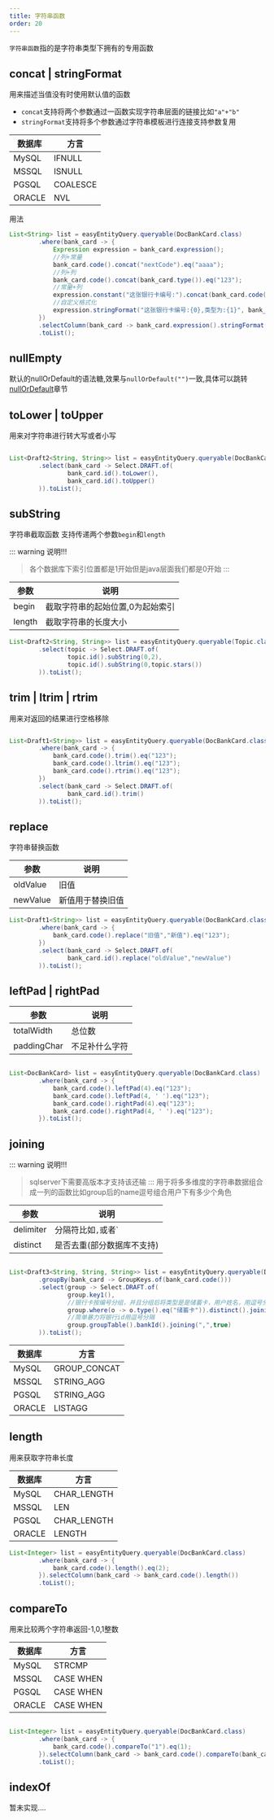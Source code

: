 ```yaml
---
title: 字符串函数
order: 20
---
```


`字符串函数`指的是字符串类型下拥有的专用函数

## concat | stringFormat
用来描述当值没有时使用默认值的函数

- `concat`支持将两个参数通过一函数实现字符串层面的链接比如`"a"+"b"`
- `stringFormat`支持将多个参数通过字符串模板进行连接支持参数复用

数据库  | 方言  
---  | --- 
MySQL  | IFNULL
MSSQL  | ISNULL
PGSQL  | COALESCE
ORACLE  | NVL


用法


```java
List<String> list = easyEntityQuery.queryable(DocBankCard.class)
        .where(bank_card -> {
            Expression expression = bank_card.expression();
            //列+常量
            bank_card.code().concat("nextCode").eq("aaaa");
            //列+列
            bank_card.code().concat(bank_card.type()).eq("123");
            //常量+列
            expression.constant("这张银行卡编号:").concat(bank_card.code()).eq("123");
            //自定义格式化
            expression.stringFormat("这张银行卡编号:{0},类型为:{1}", bank_card.code(), bank_card.type()).eq("这张银行卡编号:123,类型为:456");
        })
        .selectColumn(bank_card -> bank_card.expression().stringFormat("这张银行卡编号:{0},类型为:{1}", bank_card.code(), bank_card.type()))
        .toList();

```


## nullEmpty

默认的nullOrDefault的语法糖,效果与`nullOrDefault("")`一致,具体可以跳转[nullOrDefault](../../func/general)章节


## toLower | toUpper
用来对字符串进行转大写或者小写
```java

List<Draft2<String, String>> list = easyEntityQuery.queryable(DocBankCard.class)
        .select(bank_card -> Select.DRAFT.of(
                bank_card.id().toLower(),
                bank_card.id().toUpper()
        )).toList();
```


## subString
字符串截取函数 支持传递两个参数`begin`和`length`

::: warning 说明!!!
> 各个数据库下索引位置都是1开始但是java层面我们都是0开始
:::

参数  | 说明  
---  | --- 
begin  | 截取字符串的起始位置,0为起始索引
length  | 截取字符串的长度大小

```java
List<Draft2<String, String>> list = easyEntityQuery.queryable(Topic.class)
        .select(topic -> Select.DRAFT.of(
                topic.id().subString(0,2),
                topic.id().subString(0,topic.stars())
        )).toList();
```


## trim | ltrim | rtrim
用来对返回的结果进行空格移除

```java

List<Draft1<String>> list = easyEntityQuery.queryable(DocBankCard.class)
        .where(bank_card -> {
            bank_card.code().trim().eq("123");
            bank_card.code().ltrim().eq("123");
            bank_card.code().rtrim().eq("123");
        })
        .select(bank_card -> Select.DRAFT.of(
                bank_card.id().trim()
        )).toList();
```


## replace
字符串替换函数


参数  | 说明  
---  | --- 
oldValue  | 旧值
newValue  | 新值用于替换旧值

```java
List<Draft1<String>> list = easyEntityQuery.queryable(DocBankCard.class)
        .where(bank_card -> {
            bank_card.code().replace("旧值","新值").eq("123");
        })
        .select(bank_card -> Select.DRAFT.of(
                bank_card.id().replace("oldValue","newValue")
        )).toList();
```


## leftPad | rightPad


参数  | 说明  
---  | --- 
totalWidth  | 总位数
paddingChar  | 不足补什么字符

```java

List<DocBankCard> list = easyEntityQuery.queryable(DocBankCard.class)
        .where(bank_card -> {
            bank_card.code().leftPad(4).eq("123");
            bank_card.code().leftPad(4, ' ').eq("123");
            bank_card.code().rightPad(4).eq("123");
            bank_card.code().rightPad(4, ' ').eq("123");
        }).toList();
```

## joining

::: warning 说明!!!
> sqlserver下需要高版本才支持该还输
:::
用于将多多维度的字符串数据组合成一列的函数比如group后的name逗号组合用户下有多少个角色

参数  | 说明  
---  | --- 
delimiter  | 分隔符比如`,`或者`|`
distinct  | 是否去重(部分数据库不支持)

```java

List<Draft3<String, String, String>> list = easyEntityQuery.queryable(DocBankCard.class)
        .groupBy(bank_card -> GroupKeys.of(bank_card.code()))
        .select(group -> Select.DRAFT.of(
                group.key1(),
                //银行卡按编号分组，并且分组后将类型是是储蓄卡，用户姓名，用逗号分隔
                group.where(o -> o.type().eq("储蓄卡")).distinct().joining(x -> x.user().name(), ","),
                //简单暴力将银行id用逗号分隔
                group.groupTable().bankId().joining(",",true)
        )).toList();
```

数据库  | 方言  
---  | --- 
MySQL  | GROUP_CONCAT
MSSQL  | STRING_AGG
PGSQL  | STRING_AGG
ORACLE  | LISTAGG




## length
用来获取字符串长度

数据库  | 方言  
---  | --- 
MySQL  | CHAR_LENGTH
MSSQL  | LEN
PGSQL  | CHAR_LENGTH
ORACLE  | LENGTH


```java
List<Integer> list = easyEntityQuery.queryable(DocBankCard.class)
        .where(bank_card -> {
            bank_card.code().length().eq(2);
        }).selectColumn(bank_card -> bank_card.code().length())
        .toList();
```

## compareTo
用来比较两个字符串返回-1,0,1整数


数据库  | 方言  
---  | --- 
MySQL  | STRCMP
MSSQL  | CASE WHEN
PGSQL  | CASE WHEN
ORACLE  | CASE WHEN


```java

List<Integer> list = easyEntityQuery.queryable(DocBankCard.class)
        .where(bank_card -> {
            bank_card.code().compareTo("1").eq(1);
        }).selectColumn(bank_card -> bank_card.code().compareTo(bank_card.type()))
        .toList();
```

## indexOf
暂未实现....